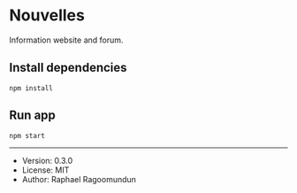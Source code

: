 # Nouvelles

Information website and forum.

## Install dependencies

```
npm install
```

## Run app

```
npm start
```

---

- Version: 0.3.0
- License: MIT
- Author: Raphael Ragoomundun
